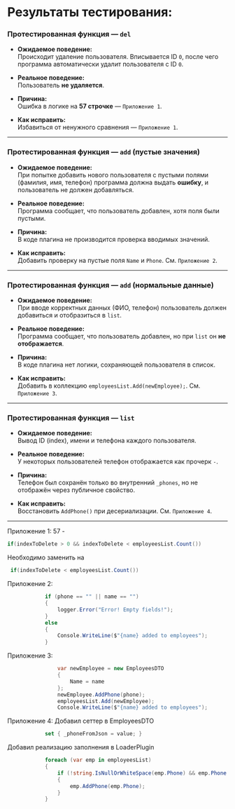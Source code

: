 # Результаты тестирования:

### Протестированная функция — `del`

- **Ожидаемое поведение:**  
  Происходит удаление пользователя. Вписывается ID `0`, после чего программа автоматически удалит пользователя с ID `0`.

- **Реальное поведение:**  
  Пользователь **не удаляется**.

- **Причина:**  
  Ошибка в логике на **57 строчке** — `Приложение 1`.

- **Как исправить:**  
  Избавиться от ненужного сравнения — `Приложение 1`.

---

### Протестированная функция — `add` (пустые значения)

- **Ожидаемое поведение:**  
  При попытке добавить нового пользователя с пустыми полями (фамилия, имя, телефон) программа должна выдать **ошибку**, и пользователь не должен добавляться.

- **Реальное поведение:**  
  Программа сообщает, что пользователь добавлен, хотя поля были пустыми.

- **Причина:**  
  В коде плагина не производится проверка вводимых значений.

- **Как исправить:**  
  Добавить проверку на пустые поля `Name` и `Phone`. См. `Приложение 2`.

---

### Протестированная функция — `add` (нормальные данные)

- **Ожидаемое поведение:**  
  При вводе корректных данных (ФИО, телефон) пользователь должен добавиться и отобразиться в `list`.

- **Реальное поведение:**  
  Программа сообщает, что пользователь добавлен, но при `list` он **не отображается**.

- **Причина:**  
  В коде плагина нет логики, сохраняющей пользователя в список.

- **Как исправить:**  
  Добавить в коллекцию `employeesList.Add(newEmployee);`. См. `Приложение 3`.

---

### Протестированная функция — `list`

- **Ожидаемое поведение:**  
  Вывод ID (index), имени и телефона каждого пользователя.

- **Реальное поведение:**  
  У некоторых пользователей телефон отображается как прочерк `-`.

- **Причина:**  
  Телефон был сохранён только во внутренний `_phones`, но не отображён через публичное свойство.

- **Как исправить:**  
  Восстановить `AddPhone()` при десериализации. См. `Приложение 4`.

---

Приложение 1:
57 -
```cs
if(indexToDelete > 0 && indexToDelete < employeesList.Count()) 
```
Необходимо заменить на
```cs
 if(indexToDelete < employeesList.Count())
```

Приложение 2:
```cs
            if (phone == "" || name == "")
            {
                logger.Error("Error! Empty fields!");
            }
            else
            {
                Console.WriteLine($"{name} added to employees");
            }
```

Приложение 3:
```cs
                var newEmployee = new EmployeesDTO
                {
                    Name = name
                };
                newEmployee.AddPhone(phone);
                employeesList.Add(newEmployee);
                Console.WriteLine($"{name} added to employees");
```

Приложение 4:
Добавил сеттер в EmployeesDTO
```cs
            set { _phoneFromJson = value; }
```

Добавил реализацию заполнения в LoaderPlugin
```cs
            foreach (var emp in employeesList)
            {
                if (!string.IsNullOrWhiteSpace(emp.Phone) && emp.Phone != "-")
                {
                    emp.AddPhone(emp.Phone);
                }
            }
```